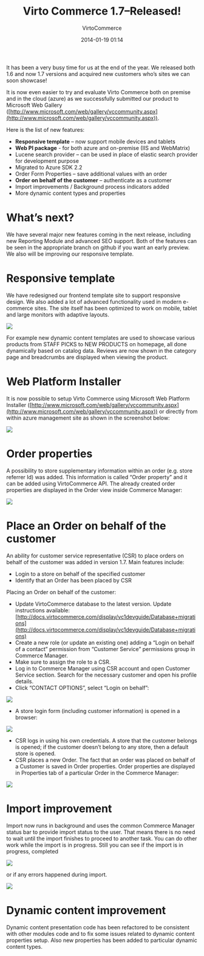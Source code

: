 ﻿---
author: VirtoCommerce
category: Release
date: 2014-01-19 01:14
excerpt: It has been a very busy time for us at the end of the year. We released both 1.6 and now 1.7 versions and acquired new customers who’s sites we can soon showcase!
permalink: blog/virtocommerce-1-7-release-notes
tags: [azure, ecommerce, responsive, webpi]
title: "Virto Commerce 1.7–Released!"
---
It has been a very busy time for us at the end of the year. We released both 1.6 and now 1.7 versions and acquired new customers who’s sites we can soon showcase!

It is now even easier to try and evaluate Virto Commerce both on premise and in the cloud (azure) as we successfully submitted our product to Microsoft Web Gallery ([http://www.microsoft.com/web/gallery/vccommunity.aspx](http://www.microsoft.com/web/gallery/vccommunity.aspx)).

Here is the list of new features:

* **Responsive template** – now support mobile devices and tablets
* **Web PI package** - for both azure and on-premise (IIS and WebMatrix)
* Lucene search provider – can be used in place of elastic search provider for development purpose
* Migrated to Azure SDK 2.2
* Order Form Properties – save additional values with an order
* **Order on behalf of the customer** – authenticate as a customer
* Import improvements / Background process indicators added
* More dynamic content types and properties

# What’s next?

We have several major new features coming in the next release, including new Reporting Module and advanced SEO support. Both of the features can be seen in the appropriate branch on github if you want an early preview. We also will be improving our responsive template.

# Responsive template

We have redesigned our frontend template site to support responsive design. We also added a lot of advanced functionality used in modern e-commerce sites. The site itself has been optimized to work on mobile, tablet and large monitors with adaptive layouts.

![](assets/images/blog/web2.png)

For example new dynamic content templates are used to showcase various products from STAFF PICKS to NEW PRODUCTS on homepage, all done dynamically based on catalog data. Reviews are now shown in the category page and breadcrumbs are displayed when viewing the product.

# Web Platform Installer

It is now possible to setup Virto Commerce using Microsoft Web Platform Installer ([http://www.microsoft.com/web/gallery/vccommunity.aspx](http://www.microsoft.com/web/gallery/vccommunity.aspx)) or directly from within azure management site as shown in the screenshot below:

![](assets/images/blog/tmp20f3.png)

# Order properties

A possibility to store supplementary information within an order (e.g. store referrer Id) was added. This information is called “Order property” and it can be added using VirtoCommerce API. The already created order properties are displayed in the Order view inside Commerce Manager: 

![](assets/images/blog/clip_image001_.png)

# Place an Order on behalf of the customer

An ability for customer service representative (CSR) to place orders on behalf of the customer was added in version 1.7. Main features include: 

* Login to a store on behalf of the specified customer
* Identify that an Order has been placed by CSR

Placing an Order on behalf of the customer:

* Update VirtoCommerce database to the latest version. Update instructions available: [http://docs.virtocommerce.com/display/vc1devguide/Database+migrations](http://docs.virtocommerce.com/display/vc1devguide/Database+migrations)
* Create a new role (or update an existing one) adding a “Login on behalf of a contact” permission from “Customer Service” permissions group in Commerce Manager.
* Make sure to assign the role to a CSR.
* Log in to Commerce Manager using CSR account and open Customer Service section. Search for the necessary customer and open his profile details.
* Click “CONTACT OPTIONS”, select “Login on behalf”:

![](assets/images/blog/clip_image002a.jpg)

* A store login form (including customer information) is opened in a browser:

![](assets/images/blog/clip_image004a.png)

* CSR logs in using his own credentials. A store that the customer belongs is opened; if the customer doesn’t belong to any store, then a default store is opened.
* CSR places a new Order. The fact that an order was placed on behalf of a Customer is saved in Order properties. Order properties are displayed in Properties tab of a particular Order in the Commerce Manager:

![](assets/images/blog/clip_image006a.jpg)

# Import improvement

Import now runs in background and uses the common Commerce Manager status bar to provide import status to the user. That means there is no need to wait until the import finishes to proceed to another task. You can do other work while the import is in progress. Still you can see if the import is in progress, completed

![](assets/images/blog/clip_image002.gif)

or if any errors happened during import.

![](assets/images/blog/clip_image004.gif)

# Dynamic content improvement

Dynamic content presentation code has been refactored to be consistent with other modules code and to fix some issues related to dynamic content properties setup. Also new properties has been added to particular dynamic content types.